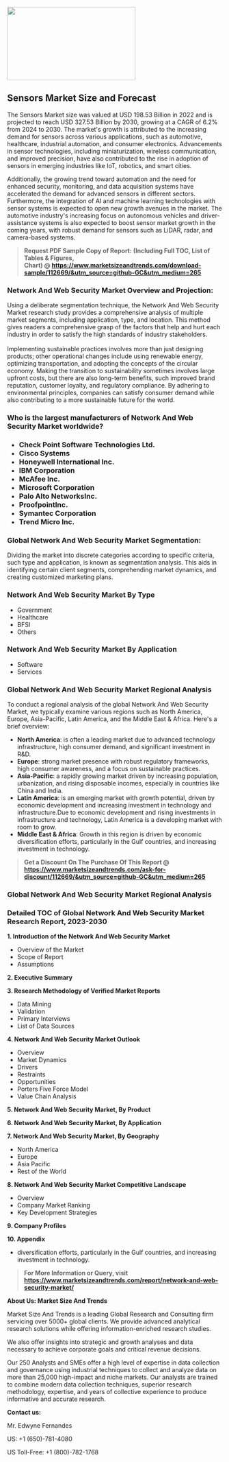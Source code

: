 <p><img class="alignnone size-medium wp-image-20088" src="https://ffe5etoiles.com/wp-content/uploads/2024/12/MST1-300x171.png" alt="" width="300" height="171" /></p><h2>Sensors Market Size and Forecast</h2><p>The Sensors Market size was valued at USD 198.53 Billion in 2022 and is projected to reach USD 327.53 Billion by 2030, growing at a CAGR of 6.2% from 2024 to 2030. The market's growth is attributed to the increasing demand for sensors across various applications, such as automotive, healthcare, industrial automation, and consumer electronics. Advancements in sensor technologies, including miniaturization, wireless communication, and improved precision, have also contributed to the rise in adoption of sensors in emerging industries like IoT, robotics, and smart cities.</p><p>Additionally, the growing trend toward automation and the need for enhanced security, monitoring, and data acquisition systems have accelerated the demand for advanced sensors in different sectors. Furthermore, the integration of AI and machine learning technologies with sensor systems is expected to open new growth avenues in the market. The automotive industry's increasing focus on autonomous vehicles and driver-assistance systems is also expected to boost sensor market growth in the coming years, with robust demand for sensors such as LiDAR, radar, and camera-based systems.</p></p><blockquote id="" class=""><strong>Request PDF Sample Copy of Report: (Including Full TOC, List of Tables &amp; Figures, Chart)&nbsp;@&nbsp;<strong><a href="https://www.marketsizeandtrends.com/download-sample/112669/&utm_source=github-GC&utm_medium=265" target="_blank">https://www.marketsizeandtrends.com/download-sample/112669/&utm_source=github-GC&utm_medium=265</a></strong></strong></blockquote><h3 id="" class="">Network And Web Security Market&nbsp;Overview and Projection:</h3><p id="" class="">Using a deliberate segmentation technique, the Network And Web Security Market research study provides a comprehensive analysis of multiple market segments, including application, type, and location. This method gives readers a comprehensive grasp of the factors that help and hurt each industry in order to satisfy the high standards of industry stakeholders. <br /> <br />Implementing sustainable practices involves more than just designing products; other operational changes include using renewable energy, optimizing transportation, and adopting the concepts of the circular economy. Making the transition to sustainability sometimes involves large upfront costs, but there are also long-term benefits, such improved brand reputation, customer loyalty, and regulatory compliance. By adhering to environmental principles, companies can satisfy consumer demand while also contributing to a more sustainable future for the world.</p><h3 id="" class="">Who is the largest manufacturers of&nbsp;Network And Web Security Market worldwide?</h3><h3 class=""><p><ul><li>Check Point Software Technologies Ltd. </li><li> Cisco Systems </li><li> Honeywell International Inc. </li><li> IBM Corporation </li><li> McAfee Inc. </li><li> Microsoft Corporation </li><li> Palo Alto NetworksInc. </li><li> ProofpointInc. </li><li> Symantec Corporation </li><li> Trend Micro Inc.</li></ul></p></h3><h3 id="" class="">Global&nbsp;Network And Web Security Market Segmentation:</h3><p id="" class="">Dividing the market into discrete categories according to specific criteria, such type and application, is known as segmentation analysis. This aids in identifying certain client segments, comprehending market dynamics, and creating customized marketing plans.</p><h3 id="" class="">Network And Web Security Market&nbsp;By Type</h3><p><p><ul><li>Government </li><li> Healthcare </li><li> BFSI </li><li> Others</p></li></ul></p></p><h3 id="" class="">Network And Web Security Market&nbsp;By Application</h3><p class=""><p><ul><li>Software </li><li> Services</li></ul></p></p><h3 id="" class="">Global Network And Web Security Market Regional Analysis</h3><p id="" class="">To conduct a regional analysis of the global Network And Web Security Market, we typically examine various regions such as North America, Europe, Asia-Pacific, Latin America, and the Middle East &amp; Africa. Here's a brief overview:</p><ul><li><strong>North America</strong>: is often a leading market due to advanced technology infrastructure, high consumer demand, and significant investment in R&amp;D.</li><li><strong>Europe</strong>: strong market presence with robust regulatory frameworks, high consumer awareness, and a focus on sustainable practices.</li><li><strong>Asia-Pacific</strong>: a rapidly growing market driven by increasing population, urbanization, and rising disposable incomes, especially in countries like China and India.</li><li><strong>Latin America</strong>: is an emerging market with growth potential, driven by economic development and increasing investment in technology and infrastructure.Due to economic development and rising investments in infrastructure and technology, Latin America is a developing market with room to grow.</li><li><strong>Middle East &amp; Africa</strong>: Growth in this region is driven by economic diversification efforts, particularly in the Gulf countries, and increasing investment in technology.</li></ul><blockquote id="" class=""><strong>Get a Discount On The Purchase Of This Report @ <strong><a href="https://www.marketsizeandtrends.com/ask-for-discount/112669/&utm_source=github-GC&utm_medium=265" target="_blank">https://www.marketsizeandtrends.com/ask-for-discount/112669/&utm_source=github-GC&utm_medium=265</a></strong></strong></blockquote><h3 id="" class="">Global Network And Web Security Market Regional Analysis</h3><h3 id="" class="">Detailed TOC of Global Network And Web Security Market Research Report, 2023-2030</h3><p id="" class=""><strong>1. Introduction of the Network And Web Security Market</strong></p><ul><li>Overview of the Market</li><li>Scope of Report</li><li>Assumptions</li></ul><p id="" class=""><strong>2. Executive Summary</strong></p><p id="" class=""><strong>3. Research Methodology of Verified Market Reports</strong></p><ul><li>Data Mining</li><li>Validation</li><li>Primary Interviews</li><li>List of Data Sources</li></ul><p id="" class=""><strong>4. Network And Web Security Market Outlook</strong></p><ul><li>Overview</li><li>Market Dynamics</li><li>Drivers</li><li>Restraints</li><li>Opportunities</li><li>Porters Five Force Model</li><li>Value Chain Analysis</li></ul><p id="" class=""><strong>5. Network And Web Security Market, By Product</strong></p><p id="" class=""><strong>6. Network And Web Security Market, By Application</strong></p><p id="" class=""><strong>7. Network And Web Security Market, By Geography</strong></p><ul><li>North America</li><li>Europe</li><li>Asia Pacific</li><li>Rest of the World</li></ul><p id="" class=""><strong>8. Network And Web Security Market Competitive Landscape</strong></p><ul><li>Overview</li><li>Company Market Ranking</li><li>Key Development Strategies</li></ul><p id="" class=""><strong>9. Company Profiles</strong></p><p id="" class=""><strong>10. Appendix</strong></p><ul><li>diversification efforts, particularly in the Gulf countries, and increasing investment in technology.</li></ul><blockquote id="" class=""><strong>For More Information or Query, visit <strong><strong><a href="https://www.marketsizeandtrends.com/report/network-and-web-security-market/" target="_blank">https://www.marketsizeandtrends.com/report/network-and-web-security-market/</a></strong></strong></strong></blockquote><p id="" class=""><strong>About Us: Market Size And Trends</strong></p><p id="" class="">Market Size And Trends is a leading Global Research and Consulting firm servicing over 5000+ global clients. We provide advanced analytical research solutions while offering information-enriched research studies.</p><p id="" class="">We also offer insights into strategic and growth analyses and data necessary to achieve corporate goals and critical revenue decisions.</p><p id="" class="">Our 250 Analysts and SMEs offer a high level of expertise in data collection and governance using industrial techniques to collect and analyze data on more than 25,000 high-impact and niche markets. Our analysts are trained to combine modern data collection techniques, superior research methodology, expertise, and years of collective experience to produce informative and accurate research.</p><p id="" class=""><strong>Contact us:</strong></p><p id="" class="">Mr. Edwyne Fernandes</p><p id="" class="">US: +1 (650)-781-4080</p><p id="" class="">US Toll-Free: +1 (800)-782-1768</p>
